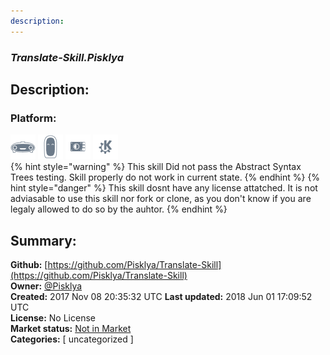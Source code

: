 ```yaml
---
description: 
---
```


### _Translate-Skill.Pisklya_  
## Description:  
  
  
  
### Platform:  
 ![Mark I](../.gitbook/assets/mark-1-icon.png)  ![Mark II](../.gitbook/assets/mark-2-icon.png)  ![Picroft](../.gitbook/assets/picroft-icon.png)  ![plasmoid](../.gitbook/assets/kde.png)   
{% hint style="warning" %}
This skill Did not pass the Abstract Syntax Trees testing. Skill properly do not work in current state.
{% endhint %}
{% hint style="danger" %}
This skill dosnt have any license attatched. It is not adviasable to use this skill nor fork or clone, as you don't know if you are legaly allowed to do so by the auhtor.
{% endhint %}
  
## Summary:  
**Github:** [https://github.com/Pisklya/Translate-Skill](https://github.com/Pisklya/Translate-Skill)  
**Owner:** [@Pisklya](https://github.com/Pisklya)  
**Created:** 2017 Nov 08 20:35:32 UTC  **Last updated:** 2018 Jun 01 17:09:52 UTC  
**License:** No License  
**Market status:** [Not in Market](https://market.mycroft.ai/skill/)  
**Categories:** [ uncategorized ]   
